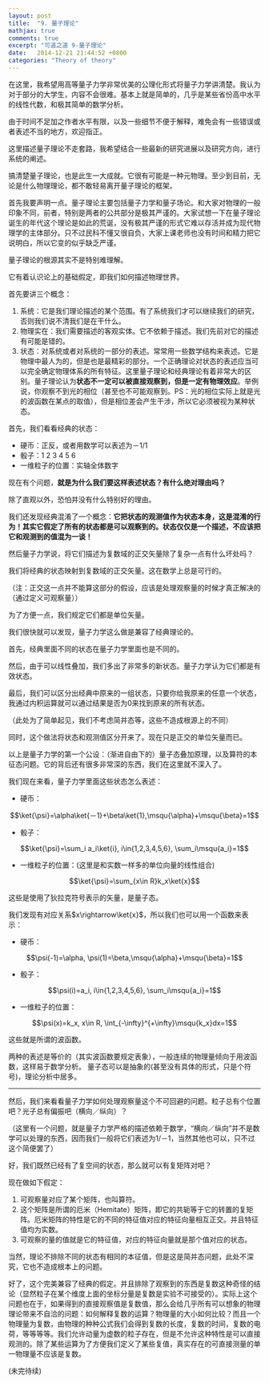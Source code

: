 ```yaml
---
layout: post
title:  "9. 量子理论"
mathjax: true
comments: true
excerpt: "可道之道 9-量子理论"
date:   2014-12-21 21:44:52 +0800
categories: "Theory of theory"
---
```


<script type="text/x-mathjax-config">
MathJax.Hub.Config({
  TeX:{
  	Macros:{
  		ket:["\\left| #1 \\right\\rangle", 1],
  		msqu:["\\left| #1 \\right|^2", 1],
  	}
  }
});
</script>

在这里，我希望用高等量子力学非常优美的公理化形式将量子力学讲清楚。我认为对于部分的大学生，内容不会很难。基本上就是简单的，几乎是某些省份高中水平的线性代数，和极其简单的数学分析。

由于时间不足加之作者水平有限，以及一些细节不便于解释，难免会有一些错误或者表述不当的地方，欢迎指正。

这里描述量子理论不走套路，我希望结合一些最新的研究进展以及研究方向，进行系统的阐述。

搞清楚量子理论，也是此生一大成就。它很有可能是一种元物理。至少到目前，无论是什么物理理论，都不敢轻易离开量子理论的框架。

首先我要声明一点。量子理论主要包括量子力学和量子场论。和大家对物理的一般印象不同，前者，特别是两者的公共部分是极其严谨的。大家试想一下在量子理论诞生的年代这个理论是如此的荒诞，没有极其严谨的形式它难以存活并成为现代物理学的主体部分。只不过民科不懂又很自负，大家上课老师也没有时间和精力把它说明白，所以它变的似乎缺乏严谨。

量子理论的根源其实不是特别难理解。

它有着认识论上的基础假定，即我们如何描述物理世界。

首先要讲三个概念：

1. 系统：它是我们理论描述的某个范围。有了系统我们才可以继续我们的研究，否则我们说不清我们是在干什么。
2. 物理实在：我们需要描述的客观实体。它不依赖于描述。我们先前对它的描述有可能是错的。
3. 状态：对系统或者对系统的一部分的表述。常常用一些数学结构来表述。它是物理中最人为的，但是也是最精彩的部分。一个正确理论对状态的表述应当可以完全确定物理体系的所有特征。这里量子理论和经典理论有着非常大的区别。量子理论认为**状态不一定可以被直接观察到，但是一定有物理效应**。举例说，你观察不到光的相位（甚至也不可能观察到。PS：光的相位实际上就是光的波函数在某点的取值），但是相位差会产生干涉，所以它必须被视为某种状态。

首先，我们看看经典的状态：

* 硬币：正反，或者用数学可以表述为－1/1
* 骰子：1 2 3 4 5 6
* 一维粒子的位置：实轴全体数字

现在有个问题，**就是为什么我们要这样表述状态？有什么绝对理由吗？**

除了直观以外，恐怕并没有什么特别好的理由。

我们还发现经典混淆了一个概念：**它把状态的观测值作为状态本身，这是混淆的行为！其实它假定了所有的状态都是可以观察到的。状态仅仅是一个描述，不应该把它和观测到的值混为一谈！**

然后量子力学说，将它们描述为复数域的正交矢量除了复杂一点有什么坏处吗？

我们将经典的状态映射到复数域的正交矢量。这在数学上总是可行的。

（注：正交这一点并不能算这部分的假设，应该是处理观察量的时候才真正解决的（通过定义可观察量））

为了方便一点，我们规定它们都是单位矢量。

我们很快就可以发现，量子力学这么做是兼容了经典理论的。

首先，经典里面不同的状态在量子力学里面也是不同的。

然后，由于可以线性叠加，我们多出了非常多的新状态。量子力学认为它们都是有效状态。

最后，我们可以区分出经典中原来的一组状态，只要你给我原来的任意一个状态，我通过内积运算就可以通过结果是否为0来找到原来的所有状态。

（此处为了简单起见，我们不考虑简并态等，这些不造成根源上的不同）

同时，这个做法将状态和观测值区分开来了。现在只是正交的单位矢量而已。

以上是量子力学的第一个公设：（渐进自由下的）量子态叠加原理，以及算符的本征态问题。它的背后还有很多非常深的东西，我们在这里就不深入了。

我们现在来看，量子力学里面这些状态怎么表述：

* 硬币：

$$\ket{\psi}=\alpha\ket{－1}+\beta\ket{1},\msqu{\alpha}+\msqu{\beta}=1$$

* 骰子：

$$\ket{\psi}=\sum_i a_i\ket{i}, i\in{1,2,3,4,5,6}, \sum_i\msqu{a_i}=1$$

* 一维粒子的位置：(这里是和实数一样多的单位向量的线性组合)

$$\ket{\psi}=\sum_{x\in R}k_x\ket{x}$$


这些是使用了狄拉克符号表示的矢量，是量子态。

我们发现有对应关系$x\rightarrow\ket{x}$，所以我们也可以用一个函数来表示：

* 硬币：

$$\psi(-1)=\alpha, \psi(1)=\beta,\msqu{\alpha}+\msqu{\beta}=1$$

* 骰子：

$$\psi(i)=a_i, i\in{1,2,3,4,5,6}, \sum_i\msqu{a_i}=1$$

* 一维粒子的位置：

$$\psi(x)=k_x, x\in R, \int_{-\infty}^{+\infty}\msqu{k_x}dx=1$$

这些就是所谓的波函数。

两种的表述是等价的（其实波函数要规定表象），一般连续的物理量倾向于用波函数，这样易于数学分析。
量子态可以是抽象的(甚至没有具体的形式，只是个符号)，理论分析中居多。

---

然后，我们来看看量子力学如何处理观察量这个不可回避的问题。粒子总有个位置吧？光子总有偏振吧（横向／纵向）？

（这里有一个问题，就是量子力学严格的描述依赖于数学，“横向／纵向”并不是数学可以处理的东西，因而我们一般将它们表述为1/－1，当然其他也可以，只不过这个简便罢了）

好，我们既然已经有了复空间的状态，那么就可以有复矩阵对吧？

现在做如下假定：

1. 可观察量对应了某个矩阵，也叫算符。
2. 这个矩阵是所谓的厄米（Hemitate）矩阵，即它的共轭等于它的转置的复矩阵。厄米矩阵的特性是它的不同的特征值对应的特征向量相互正交。并且特征值均为实数。
3. 可观察的量的值就是它的特征值，对应的特征向量就是那个值对应的状态。

当然，理论不排除不同的状态有相同的本征值，但是这是简并态问题，此处不深究，它也不造成根本上的问题。

好了，这个完美兼容了经典的假定。并且排除了观察到的东西是复数这种奇怪的结论（显然粒子在某个维度上面的坐标分量是复数是实验不可接受的）。实际上这个问题也在于，如果得到的直接观察值是复数值，那么会给几乎所有可以想象的物理理论带来不自洽的问题：如何解释复数的运算？物理量的大小如何比较？而且一个物理量为复数，由物理的种种公式我们会得到复数的长度，复数的时间，复数的电荷，等等等等。我们允许动量为虚数的粒子存在，但是不允许这种特性是可以直接观测的。除了某些运算为了方便我们定义了某些复值，真实存在的可直接测量的单一物理量不应该是复数。

(未完待续)